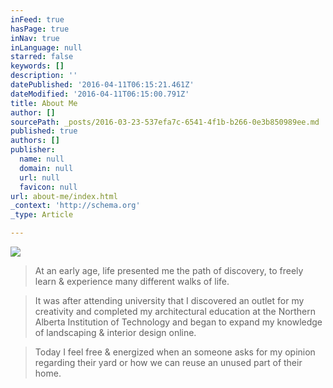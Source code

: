 ```yaml
---
inFeed: true
hasPage: true
inNav: true
inLanguage: null
starred: false
keywords: []
description: ''
datePublished: '2016-04-11T06:15:21.461Z'
dateModified: '2016-04-11T06:15:00.791Z'
title: About Me
author: []
sourcePath: _posts/2016-03-23-537efa7c-6541-4f1b-b266-0e3b850989ee.md
published: true
authors: []
publisher:
  name: null
  domain: null
  url: null
  favicon: null
url: about-me/index.html
_context: 'http://schema.org'
_type: Article

---
```

![](https://the-grid-user-content.s3-us-west-2.amazonaws.com/2e8be312-7bf5-4de0-abf4-10e8104a0ba5.jpg)

> At an early age, life presented me the path of discovery, to freely learn & experience many different walks of life. 

> It was after attending university that I discovered an outlet for my creativity and completed my architectural education at the Northern Alberta Institution of Technology and began to expand my knowledge of landscaping & interior design online.

> Today I feel free & energized when an someone asks for my opinion regarding their yard or how we can reuse an unused part of their home.